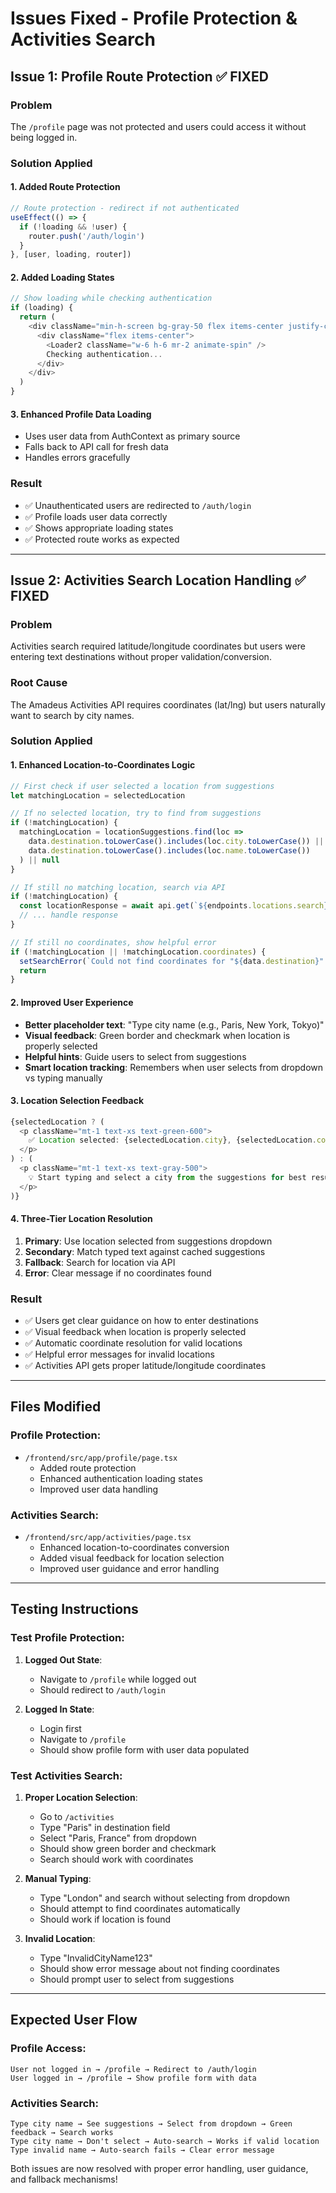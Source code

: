 # Issues Fixed - Profile Protection & Activities Search

## Issue 1: Profile Route Protection ✅ FIXED

### Problem
The `/profile` page was not protected and users could access it without being logged in.

### Solution Applied

#### 1. Added Route Protection
```typescript
// Route protection - redirect if not authenticated
useEffect(() => {
  if (!loading && !user) {
    router.push('/auth/login')
  }
}, [user, loading, router])
```

#### 2. Added Loading States
```typescript
// Show loading while checking authentication
if (loading) {
  return (
    <div className="min-h-screen bg-gray-50 flex items-center justify-center">
      <div className="flex items-center">
        <Loader2 className="w-6 h-6 mr-2 animate-spin" />
        Checking authentication...
      </div>
    </div>
  )
}
```

#### 3. Enhanced Profile Data Loading
- Uses user data from AuthContext as primary source
- Falls back to API call for fresh data
- Handles errors gracefully

### Result
- ✅ Unauthenticated users are redirected to `/auth/login`
- ✅ Profile loads user data correctly
- ✅ Shows appropriate loading states
- ✅ Protected route works as expected

---

## Issue 2: Activities Search Location Handling ✅ FIXED

### Problem
Activities search required latitude/longitude coordinates but users were entering text destinations without proper validation/conversion.

### Root Cause
The Amadeus Activities API requires coordinates (lat/lng) but users naturally want to search by city names.

### Solution Applied

#### 1. Enhanced Location-to-Coordinates Logic
```typescript
// First check if user selected a location from suggestions
let matchingLocation = selectedLocation

// If no selected location, try to find from suggestions
if (!matchingLocation) {
  matchingLocation = locationSuggestions.find(loc => 
    data.destination.toLowerCase().includes(loc.city.toLowerCase()) ||
    data.destination.toLowerCase().includes(loc.name.toLowerCase())
  ) || null
}

// If still no matching location, search via API
if (!matchingLocation) {
  const locationResponse = await api.get(`${endpoints.locations.search}?keyword=${encodeURIComponent(data.destination)}&subType=CITY&limit=1`)
  // ... handle response
}

// If still no coordinates, show helpful error
if (!matchingLocation || !matchingLocation.coordinates) {
  setSearchError(`Could not find coordinates for "${data.destination}". Please select a location from the suggestions or try a different destination.`)
  return
}
```

#### 2. Improved User Experience
- **Better placeholder text**: "Type city name (e.g., Paris, New York, Tokyo)"
- **Visual feedback**: Green border and checkmark when location is properly selected
- **Helpful hints**: Guide users to select from suggestions
- **Smart location tracking**: Remembers when user selects from dropdown vs typing manually

#### 3. Location Selection Feedback
```typescript
{selectedLocation ? (
  <p className="mt-1 text-xs text-green-600">
    ✅ Location selected: {selectedLocation.city}, {selectedLocation.country}
  </p>
) : (
  <p className="mt-1 text-xs text-gray-500">
    💡 Start typing and select a city from the suggestions for best results
  </p>
)}
```

#### 4. Three-Tier Location Resolution
1. **Primary**: Use location selected from suggestions dropdown
2. **Secondary**: Match typed text against cached suggestions
3. **Fallback**: Search for location via API
4. **Error**: Clear message if no coordinates found

### Result
- ✅ Users get clear guidance on how to enter destinations
- ✅ Visual feedback when location is properly selected
- ✅ Automatic coordinate resolution for valid locations
- ✅ Helpful error messages for invalid locations
- ✅ Activities API gets proper latitude/longitude coordinates

---

## Files Modified

### Profile Protection:
- `/frontend/src/app/profile/page.tsx`
  - Added route protection
  - Enhanced authentication loading states
  - Improved user data handling

### Activities Search:
- `/frontend/src/app/activities/page.tsx`
  - Enhanced location-to-coordinates conversion
  - Added visual feedback for location selection
  - Improved user guidance and error handling

---

## Testing Instructions

### Test Profile Protection:
1. **Logged Out State**:
   - Navigate to `/profile` while logged out
   - Should redirect to `/auth/login`

2. **Logged In State**:
   - Login first
   - Navigate to `/profile`
   - Should show profile form with user data populated

### Test Activities Search:
1. **Proper Location Selection**:
   - Go to `/activities`
   - Type "Paris" in destination field
   - Select "Paris, France" from dropdown
   - Should show green border and checkmark
   - Search should work with coordinates

2. **Manual Typing**:
   - Type "London" and search without selecting from dropdown
   - Should attempt to find coordinates automatically
   - Should work if location is found

3. **Invalid Location**:
   - Type "InvalidCityName123"
   - Should show error message about not finding coordinates
   - Should prompt user to select from suggestions

---

## Expected User Flow

### Profile Access:
```
User not logged in → /profile → Redirect to /auth/login
User logged in → /profile → Show profile form with data
```

### Activities Search:
```
Type city name → See suggestions → Select from dropdown → Green feedback → Search works
Type city name → Don't select → Auto-search → Works if valid location
Type invalid name → Auto-search fails → Clear error message
```

Both issues are now resolved with proper error handling, user guidance, and fallback mechanisms!
